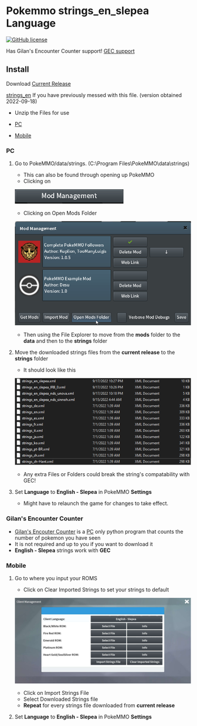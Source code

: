 # Pokemmo strings_en_slepea Language

[![GitHub license](https://img.shields.io/badge/license-MIT-brightgreen.svg)](https://raw.githubusercontent.com/LostPast/Pokemmo_strings_en_slepea/main/LICENSE)

Has Gilan's Encounter Counter support! [GEC support](#gilans-encounter-counter)

## Install

Download [Current Release](https://github.com/LostPast/Pokemmo_strings_en_slepea/archive/refs/heads/strings_en_slepea.zip)

[strings_en](https://github.com/LostPast/Pokemmo_strings_en_slepea/archive/refs/heads/strings_en_default_2022_09-18.zip) If you have previously messed with this file. (version obtained 2022-09-18)

- Unzip the Files for use

- [PC](#PC)
- [Mobile](#Mobile)

### PC

1. Go to PokeMMO/data/strings. (C:\Program Files\PokeMMO\data\strings)
    - This can also be found through opening up PokeMMO
    - Clicking on
    
    ![Image](img/ModManagement.png "Mod Management")

    - Clicking on Open Mods Folder
    
    ![Image](img/OpenModsFolder.png "Open Mods Folder")

    - Then using the File Explorer to move from the **mods** folder to the **data** and then to the **strings** folder
2. Move the downloaded strings files from the **current release** to the **strings** folder
    - It should look like this
    
    ![Image](img/HowItShouldLook.png "How It Should Look")

    - Any extra Files or Folders could break the string's compatability with GEC!
3. Set **Language** to **English - Slepea** in PokeMMO **Settings**
    - Might have to relaunch the game for changes to take effect.

### Gilan's Encounter Counter
- [Gilan's Encouter Counter](https://forums.pokemmo.com/index.php?/topic/137452-tool-gilans-encounter-counter-beta-available-v102-update/) is a [PC](#PC) only python program that counts the number of pokemon you have seen
- It is not required and up to you if you want to download it
- **English - Slepea** strings work with **GEC**

### Mobile

1. Go to where you input your ROMS
    - Click on Clear Imported Strings to set your strings to default

    ![Image](img/MobileImportStrings.jpg "Import Strings")

    - Click on Import Strings File
    - Select Downloaded Strings file
    - **Repeat** for every strings file downloaded from **current release**
2. Set **Language** to **English - Slepea** in PokeMMO **Settings**
